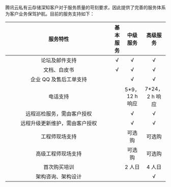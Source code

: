腾讯云私有云存储深知客户对于服务质量的苛刻要求，因此提供了完善的服务体系为客户业务保驾护航。目前的服务支持如下：

<style>
table th:first-of-type {
    width: 400px;
}
</style>


| 服务特性 | 基本服务 | 中级服务 | 高级服务 |
|:---------:|:---------:|:---------:|:---------:|
| 论坛及邮件支持 | √ | √ | √ |
| 文档、白皮书 | √ |√ | √ |
| 企业 QQ 及售后工单支持 |  | √ | √ |
| 电话支持 |  | 5*9，12 h 响应 | 7*24，2 h 响应 |
| 远程巡检服务，需由客户授权 |  | √ | √ |
| 远程升级更新维护，需由客户授权 |  | √ | √ |
| 工程师现场支持 |  | 可选购 | 可选购 |
| 高级工程师现场支持 |  | 可选购 | 可选购 |
| 首次购买培训 |  | 2 人日 | 4 人日 |
| 架构咨询、架构设计 |  |  | √ |
